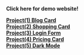 **Click here for demo website!**

**[Project(1) Blog Card](https://tailwind-minip-1blog-card.netlify.app/)<br>**
**[Project(2) Shopping Card](https://tailwind-minip-2shopping-card.netlify.app/)<br>**
**[Project(3) Login Form](https://tailwind-minip-3login-form.netlify.app/)<br>**
**[Project(4) Pricing Card](https://tailwind-minip-4pricing-card.netlify.app/)<br>**
**[Project(5) Dark Mode](https://tailwind-minip-5dark-mode.netlify.app/)<br>**
